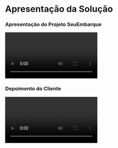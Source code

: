 # Apresentação da Solução

### Apresentação do Projeto SeuEmbarque

<video controls src="/apresentacao/SeuEmbarque.mp4" title="Title"></video>

### Depoimento do Cliente

<video controls src="/apresentacao/depoimentocliente.webm" title="Title"></video>